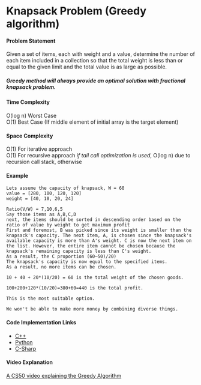 # Knapsack Problem (Greedy algorithm)

#### Problem Statement

Given a set of items, each with weight and a value, determine the number of each item included in a collection so that the total weight is less than or equal to the given limit and the total value is as large as possible.

##### Greedy method will always provide an optimal solution with fractional knapsack problem.

#### Time Complexity

O(log n) Worst Case     
O(1) Best Case (If middle element of initial array is the target element)

#### Space Complexity

O(1) For iterative approach          
O(1) For recursive approach *if tail call optimization is used*, O(log n) due to recursion call stack, otherwise

#### Example

```
Lets assume the capacity of knapsack, W = 60
value = [280, 100, 120, 120]  
weight = [40, 10, 20, 24]

Ratio(V/W) = 7,10,6,5
Say those items as A,B,C,D
next, the items should be sorted in descending order based on the ratio of value by weight to get maximum profit
First and foremost, B was picked since its weight is smaller than the knapsack's capacity. The next item, A, is chosen since the knapsack's available capacity is more than A's weight. C is now the next item on the list. However, the entire item cannot be chosen because the knapsack's remaining capacity is less than C's weight.
As a result, the C proportion (60–50)/20)
The knapsack's capacity is now equal to the specified items.
As a result, no more items can be chosen.

10 + 40 + 20*(10/20) = 60 is the total weight of the chosen goods.

100+280+120*(10/20)=380+60=440 is the total profit.

This is the most suitable option.

We won't be able to make more money by combining diverse things.

```

#### Code Implementation Links

- [C++](https://github.com/TheAlgorithms/C-Plus-Plus/blob/master/greedy_algorithms/knapsack.cpp)
- [Python](https://github.com/TheAlgorithms/Python/tree/master/knapsack)
- [C-Sharp](https://github.com/TheAlgorithms/C-Sharp/tree/master/Algorithms/Knapsack)

#### Video Explanation

[A CS50 video explaining the Greedy Algorithm](https://www.youtube.com/watch?v=Ou9OA0yQCYA)
